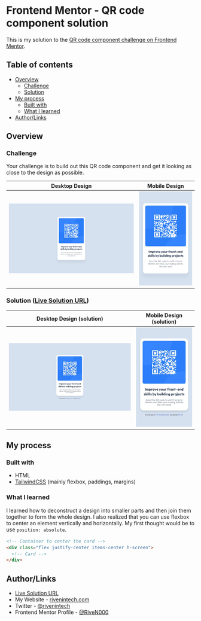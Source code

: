 # Frontend Mentor - QR code component solution

This is my solution to the [QR code component challenge on Frontend Mentor](https://www.frontendmentor.io/challenges/qr-code-component-iux_sIO_H).

## Table of contents

- [Overview](#overview)
  - [Challenge](#challenge)
  - [Solution](#solution-live-solution-url)
- [My process](#my-process)
  - [Built with](#built-with)
  - [What I learned](#what-i-learned)
- [Author/Links](#authorlinks)

## Overview

### Challenge

Your challenge is to build out this QR code component and get it looking as close to the design as possible.

| Desktop Design | Mobile Design |
| --- | --- |
| ![desktop design](./assets/desktop-design.jpg) | ![mobile design](./assets/mobile-design.jpg) |

### Solution ([Live Solution URL](https://riven000.github.io/frontend-mentor-solutions/qr-code-component/))

| Desktop Design (solution) | Mobile Design (solution) |
| --- | --- |
| ![desktop design](./assets/desktop-solution.jpg) | ![mobile design](./assets/mobile-solution.jpg) |

## My process

### Built with

- HTML
- [TailwindCSS](https://tailwindcss.com/) (mainly flexbox, paddings, margins)

### What I learned

I learned how to deconstruct a design into smaller parts and then join them together to form the whole design. I also realized that you can use flexbox to center an element vertically and horizontally. My first thought would be to use `position: absolute`.

```html
<!-- Container to center the card -->
<div class="flex justify-center items-center h-screen">
  <!-- Card -->
</div>
```

## Author/Links

- [Live Solution URL](https://riven000.github.io/frontend-mentor-solutions/qr-code-component/)
- My Website - [rivenintech.com](https://rivenintech.com)
- Twitter - [@rivenintech](https://www.twitter.com/rivenintech)
- Frontend Mentor Profile - [@RiveN000](https://www.frontendmentor.io/profile/RiveN000)
